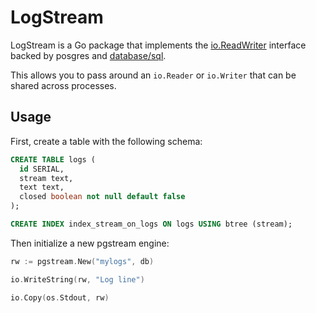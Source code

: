 # LogStream

LogStream is a Go package that implements the [io.ReadWriter](http://golang.org/pkg/io/#ReadWriter) interface backed by posgres and [database/sql](http://golang.org/pkg/database/sql/).

This allows you to pass around an `io.Reader` or `io.Writer` that can be shared across processes.

## Usage

First, create a table with the following schema:

```sql
CREATE TABLE logs (
  id SERIAL,
  stream text,
  text text,
  closed boolean not null default false
);

CREATE INDEX index_stream_on_logs ON logs USING btree (stream);
```

Then initialize a new pgstream engine:

```go
rw := pgstream.New("mylogs", db)

io.WriteString(rw, "Log line")

io.Copy(os.Stdout, rw)
```
